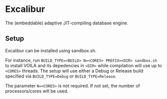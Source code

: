 # Excalibur
The (embeddable) adaptive JIT-compiling database engine.

## Setup

Excalibur can be installed using sandbox.sh.

For instance, run ```BUILD_TYPE=<BUILD> N=<CORES> PREFIX=<DIR> sandbox.sh``` to install VOILA and its depedencies in ```<DIR>``` while compilation will use up to ```<CORES>``` threads. The setup will use either a Debug or Release build specified via ```BUILD_TYPE=Debug``` or ```BUILD_TYPE=Release```.

The parameter ```N=<CORES>``` is not required. If not set, the number of processors/cores will be used.
